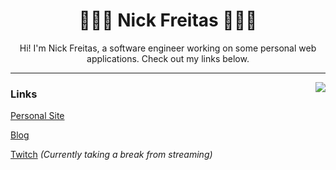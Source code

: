 <h1 align="center"> 👨🏽‍💻 Nick Freitas 👨🏽‍💻 </h1>



 <p align="center">
  <span>Hi! I'm Nick Freitas, a software engineer working on some personal web applications. Check out my links below.</span>

  
</p>




-------------------------------------------------------------


<img align="right" src="https://github-readme-stats.vercel.app/api/top-langs/?username=nick-freitas&layout=compact&hide_border=true&theme=material-palenight">

### Links
[Personal Site](http://nfreitas.com/)

[Blog](https://nick-freitas.github.io/)

[Twitch](https://www.twitch.tv/codingtimewithnick) *(Currently taking a break from streaming)*

